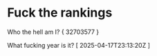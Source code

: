 # Fuck the rankings

Who the hell am I?
{ 32703577 }

What fucking year is it?
[ 2025-04-17T23:13:20Z ]
